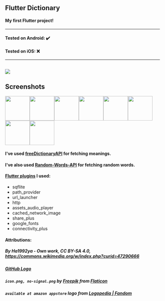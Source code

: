 ## Flutter Dictionary
#### My first Flutter project!
---
#### Tested on Android: ✔️
#### Tested on iOS: ❌
---
[![](https://static.wikia.nocookie.net/logopedia/images/d/d6/Available_at_Amazon_Appstore.svg/revision/latest/scale-to-width-down/145?cb=20201007175539)](https://www.amazon.com/gp/product/B09BG7C574)
---
## Screenshots
<img src="https://imgur.com/Zwvmf6f.png" style="width: 80px; height: auto;"/><img src="https://imgur.com/op8FXf9.png" style="width: 80px; height: auto;"/><img src="https://imgur.com/9IX8XMP.png" style="width: 80px; height: auto;"/><img src="https://imgur.com/3jf1VK4.png" style="width: 80px; height: auto;"/><img src="https://imgur.com/1wcEW6c.png" style="width: 80px; height: auto;"/><img src="https://imgur.com/ZscdrDy.png" style="width: 80px; height: auto;"/><img src="https://imgur.com/IwOYblE.png" style="width: 80px; height: auto;"/><img src="https://imgur.com/Qq5PWFi.png" style="width: 80px; height: auto;"/>

#### I've used [freeDictionaryAPI](https://github.com/meetDeveloper/freeDictionaryAPI) for fetching meanings.
#### I've also used [Random-Words-API](https://github.com/mcnaveen/Random-Words-API) for fetching random words.

#### [Flutter plugins](https://pub.dev) I used:
- sqflite
- path_provider
- url_launcher
- http
- assets_audio_player
- cached_network_image
- share_plus
- google_fonts
- connectivity_plus

#### Attributions:
##### By Ha1992ya - Own work, CC BY-SA 4.0, https://commons.wikimedia.org/w/index.php?curid=47290666
##### [GitHub Logo](https://github.githubassets.com/images/modules/logos_page/GitHub-Mark.png)
##### `icon.png, no-signal.png` by [Freepik](https://www.freepik.com) from [Flaticon](https://www.flaticon.com/)
##### `available at amazon appstore` logo from [Logopedia | Fandom](https://logos.fandom.com/wiki/Amazon_Appstore)